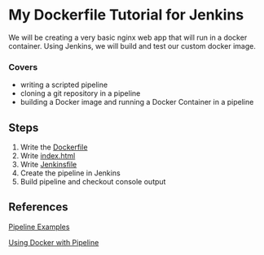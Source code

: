 # My Dockerfile Tutorial for Jenkins
We will be creating a very basic nginx web app that will run in a docker container. Using Jenkins, we will build and test our custom docker image.

### Covers
  * writing a scripted pipeline
  * cloning a git repository in a pipeline
  * building a Docker image and running a Docker Container in a pipeline
  
## Steps
  1. Write the [Dockerfile](/Jenkins/myDockerfile/Dockerfile)
  1. Write [index.html](/Jenkins/myDockerfile/index.html)
  1. Write [Jenkinsfile](/Jenkins/myDockerfile/Jenkinsfile)
  1. Create the pipeline in Jenkins
  1. Build pipeline and checkout console output
  
## References
[Pipeline Examples](https://jenkins.io/doc/pipeline/examples/)

[Using Docker with Pipeline](https://jenkins.io/doc/book/pipeline/docker/)

